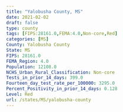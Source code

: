 ```yaml
---
title: "Yalobusha County, MS"
date: 2021-02-02
draft: false
type: county
tags: [FIPS:28161.0,FEMA:4.0,Non-core,Red]
categories: [MS]
County: Yalobusha County
State: MS
FIPS: 28161.0
FEMA_Region: 4.0
Population: 12108.0
NCHS_Urban_Rural_Classification: Non-core
Tests_in_prior_14_days: 399.0
Fourteen_day_test_rate_per_100000: 3295.0
Percent_Positivity_in_prior_14_days: 0.128
Level: Red
url: /states/MS/yalobusha-county
---
```



